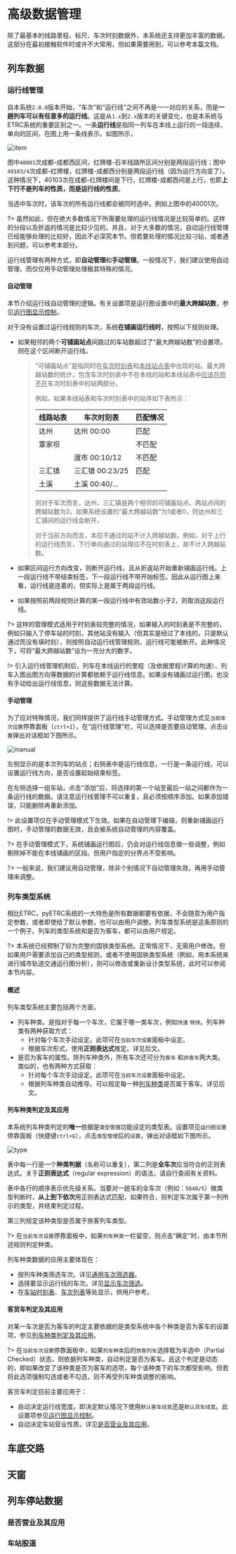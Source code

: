# 高级数据管理

除了最基本的线路里程、标尺、车次时刻数据外，本系统还支持更加丰富的数据。这部分在最初接触软件时或许不大常用，但如果需要用到，可以参考本篇文档。

## 列车数据

### 运行线管理

自本系统`2.0.0`版本开始，“车次”和“运行线”之间不再是一一对应的关系，而是**一趟列车可以有任意多的运行线**。这是从`1.x`到`2.x`版本的关键变化，也是本系统与ETRC系统的重要区别之一。一条**运行线**是指同一列车在本线上运行的一段连续、单向的区间，在图上用一条线表示。如图所示，

![item](img/item.png)

图中`40001`次成都-成都西区间，红牌楼-石羊线路所区间分别是两段运行线；图中`40103/4`次成都-红牌楼，红牌楼-成都西分别是两段运行线（因为运行方向变了）。这种情况下，40103次在成都-红牌楼间是下行，红牌楼-成都西间是上行，也即**上下行不是列车的性质，而是运行线的性质**。

当选中车次时，该车次的所有运行线都会被同时选中。例如上图中的40001次。

?> 虽然如此，但在绝大多数情况下所需要处理的运行线情况是比较简单的。这样的分段以及折返的情况是比较少见的。并且，对于大多数的情况，自动运行线管理已经能够处理的比较好，因此不必深究本节。但若要处理的情况比较刁钻，或者遇到问题，可以参考本部分。

运行线管理有两种方式，即**自动管理**和**手动管理**。一般情况下，我们建议使用自动管理，而仅仅用手动管理处理极其特殊的情况。

#### 自动管理

本节介绍运行线自动管理的逻辑。有关设置项是运行图设置中的**最大跨越站数**，参见[运行图显示控制](main/overview.md#运行图显示控制)。

对于没有设置过运行线规则的车次，系统**在铺画运行线时**，按照以下规则处理。

- 如果相邻的两个**可铺画站点**间跳过的车站数超过了“最大跨越站数”的设置项，则在这个区间断开运行线。

  > “可铺画站点”是指同时在<u>车次时刻表</u>和<u>本线站点表</u>中出现的站。最大跨越站数的统计，包含车次时刻表中不在本线的站和本线站表中<u>应该在而不在</u>车次时刻表中的站两部分。
  >
  > 例如，如果本线站表和车次时刻表中的站序如下表所示：
  >
  > | 线路站表 | 车次时刻表      | 匹配情况 |
  > | -------- | --------------- | -------- |
  > | 达州     | 达州 00:00      | 匹配     |
  > | 覃家坝   |                 | 不匹配   |
  > |          | 渡市 00:10/12   | 不匹配   |
  > | 三汇镇   | 三汇镇 00:23/25 | 匹配     |
  > | 土溪     | 土溪 00:40/...  |          |
  >
  > 则对于车次而言，达州、三汇镇是两个相邻的可铺画站点。两站点间的跨越站数为2。如果系统设置的“最大跨越站数”为1或者0，则达州和三汇镇间的运行线会断开。
  >
  > 对于当前方向而言，本应不通过的站不计入跨越站数。例如，对于上行的运行线而言，下行单向通过的站理应不在时刻表上，故不计入跨越站数。

- 如果区间运行方向改变，则断开运行线，且从折返站开始重新铺画运行线。上一段运行线不带结束标签，下一段运行线不带开始标签。因此从运行图上来看，运行线是连着的，但实际上是属于两段运行线。

- 如果按照前两段规则计算的某一段运行线中有效站数小于2，则取消这段运行线。

?> 这样的管理模式适用于时刻表较完整的情况，如果输入的时刻表是不完整的，例如只输入了停车站的时刻，其他站没有输入（但其实是经过了本线的，只是默认通过而没有填时刻），则按照自动运行线管理规则，运行线可能被断开。此种情况下，可将“最大跨越站数”设为一充分大的数字。

!> 引入运行线管理机制后，列车在本线运行的里程（及依据里程计算的均速）、列车入图出图方向等数据的计算都依赖于运行线信息。如果没有铺画过运行图，也没有手动给出运行线信息，则这些数据无法计算。

#### 手动管理

为了应对特殊情况，我们同样提供了运行线手动管理方式。手动管理方式见`当前车次设置`停靠面板（`ctrl+I`），在“运行线管理”栏，可以选择是否要自动管理。点击`设置`弹出对话框如下图所示。

![manual](img/manualItem.png)

左侧显示的是本次列车的站点；右侧表中是运行线信息，一行是一条运行线，可以设置运行线方向，是否设置起始结束标签。

在左侧选择一组车站，点击“添加”后，将选择的第一个站至最后一站之间都作为一条运行线的数据。请注意运行线管理不可以重复，且必须按顺序添加。如果添加错误，只能删除再重新添加。

!> 此设置项仅在手动管理模式下生效。如果在自动管理下编辑，则重新铺画运行图时，手动管理的数据无效，且会被系统自动管理的内容覆盖。

?> 在手动管理模式下，系统铺画运行图后，仍会对运行线信息做一些调整，例如剔除掉不能在本线铺画的区段。但用户指定的分界点不受影响。

?> 一般来说，我们建议用自动管理，除非个别情况下自动管理失效，再用手动管理来调整。

### 列车类型系统

相比ETRC，pyETRC系统的一大特色是所有数据都要有依据，不会随意为用户指定参数，或者即使给了默认参数，也可以由用户调整。列车类型系统是这条原则的一个例子。列车的类型系统和是否为客车，都可以由用户规定。

?> 本系统已经预制了较为完整的国铁类型系统。正常情况下，无需用户修改。但如果用户需要添加自己的类型规则，或者不使用国铁类型系统（例如，用本系统来进行城市轨道交通运行图分析），则可以修改或重新设计类型系统，此时可以参阅本节内容。

#### 概述

列车类型系统主要包括两个方面，

- 列车种类。是指对于每一个车次，它属于哪一类车次，例如`快速` `特快`。列车种类有两种获取方式：
  - 针对每个车次手动设定。此项可在`当前车次设置`面板中设定。
  - 根据车次形式，使用**正则表达式**推定。详见后文。
- 是否为客车的属性。除列车种类外，所有车次还可分为`客车` 和`非客车`两大类。类似的，也有两种方式获取：
  - 针对每个车次手动设定。此项可在`当前车次设置`面板中设定。
  - 根据列车种类自动推导。可以规定每一种<u>列车种类</u>是否属于客车。详见后文。

#### 列车种类判定及其应用

本系统列车种类判定的**唯一**依据是`类型管理`功能设定的类型表。设置项见`运行图设置`停靠面板（快捷键`ctrl+G`），点击`类型管理`后的`设置`，弹出对话框如下图所示。

![type](img/type.png)

表中每一行是一个**种类判据**（名称可以重复），第二列是**全车次**应当符合的正则表达式。关于**正则表达式**（regular expression）的语法，请自行查阅有关资料。

表中各行的顺序表示优先级关系。当要对一趟车的全车次（例如：`5648/5`）做类型判断时，**从上到下依次**用正则表达式匹配，如果符合，则判定车次属于第一列所示的类型，并结束判定过程。

第三列规定该种类型是否属于旅客列车类型。

?> 在`当前车次设置`停靠面板中，如果`列车种类`一栏留空，则点击“确定”时，由本节所述规则判定种类。

列车种类数据的应用主要体现在：

- 按列车种类筛选车次。详见[通用车次筛选器](main/review.md#通用车次筛选器)。
- 选择要显示运行线的车次。详见[显示车次筛选](main/review#显示车次筛选)。
- 在[车站时刻表](main/review#车站时刻表)、[车次列表](main/overview#车次列表)等处显示，供用户参考。

#### 客货车判定及其应用

对某一车次是否为客车的判定主要依据的是类型系统中各个种类是否为客车的设置项，参见[列车种类判定及其应用](#列车种类判定及其应用)。

?> 在`当前车次设置`停靠面板中，如果`列车种类`后的`旅客列车`选择框为半选中（Partial Checked）状态，则依据列车种类，自动判定是否为客车。且这个判定是动态的，即如果改变了该种类是否为客车的选项，每个该种类下的车次都受影响。但若将此选项强制勾选或者不勾选，则不再受列车种类调整的影响。

客货车判定目前主要应用于：

- 自动决定运行线宽度。即决定默认情况下使用`默认客车线宽`还是`默认货车线宽`。此设置项参见[运行图显示控制](main/overview#运行图显示控制)。
- 自动决定车站营业性质。详见[是否营业及其应用](#是否营业及其应用)。

## 车底交路



## 天窗



## 列车停站数据

### 是否营业及其应用

### 车站股道
